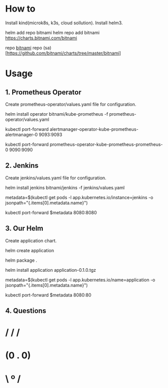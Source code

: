 # How to 

Install kind(microk8s, k3s, cloud sollution).
Install helm3.

helm add repo bitnami
helm repo add bitnami https://charts.bitnami.com/bitnami

repo [bitnami](https://github.com/bitnami/charts/tree/master/bitnami)
repo (sa)[https://github.com/bitnami/charts/tree/master/bitnami]

# Usage

## 1. Prometheus Operator

Create prometheus-operator/values.yaml file for configuration.

helm install operator bitnami/kube-prometheus -f prometheus-operator/values.yaml

kubectl port-forward alertmanager-operator-kube-prometheus-alertmanager-0 9093:9093

kubectl port-forward prometheus-operator-kube-prometheus-prometheus-0 9090:9090

## 2. Jenkins

Create jenkins/values.yaml file for configuration.

helm install jenkins bitnami/jenkins -f jenkins/values.yaml

metadata=$(kubectl get pods -l app.kubernetes.io/instance=jenkins -o jsonpath="{.items[0].metadata.name}")

kubectl port-forward $metadata 8080:8080

## 3. Our Helm

Create application chart.

helm create application

helm package .

helm install application application-0.1.0.tgz


metadata=$(kubectl get pods -l app.kubernetes.io/name=application -o jsonpath="{.items[0].metadata.name}")

kubectl port-forward $metadata 8080:80

## 4. Questions
#    / / / 
#   (0 . 0)
#    \ º /
#
